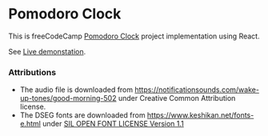 Pomodoro Clock
==============

This is freeCodeCamp [Pomodoro Clock](https://learn.freecodecamp.org/front-end-libraries/front-end-libraries-projects/build-a-pomodoro-clock) project implementation using React.

See [Live demonstation](https://e-tinkers.github.io/freecodecamp/front-end-libraries/pomodoro/index.html).

### Attributions
- The audio file is downloaded from https://notificationsounds.com/wake-up-tones/good-morning-502 under Creative Common Attribution license.
- The DSEG fonts are downloaded from https://www.keshikan.net/fonts-e.html under [SIL OPEN FONT LICENSE Version 1.1](http://scripts.sil.org/OFL)
